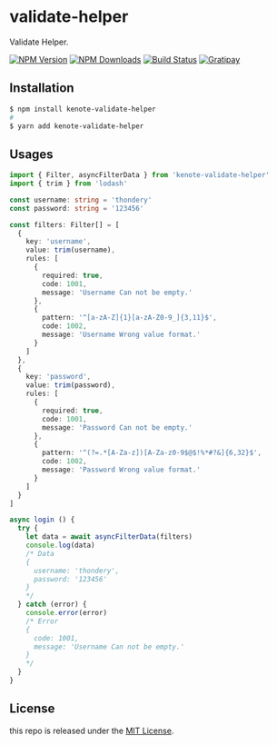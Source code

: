 # validate-helper

Validate Helper.

[![NPM Version][npm-image]][npm-url]
[![NPM Downloads][downloads-image]][downloads-url]
[![Build Status][travis-image]][travis-url]
[![Gratipay][licensed-image]][licensed-url]

## Installation

```bash
$ npm install kenote-validate-helper
#
$ yarn add kenote-validate-helper
```

## Usages

```ts
import { Filter, asyncFilterData } from 'kenote-validate-helper'
import { trim } from 'lodash'

const username: string = 'thondery'
const password: string = '123456'

const filters: Filter[] = [
  {
    key: 'username',
    value: trim(username),
    rules: [
      {
        required: true,
        code: 1001,
        message: 'Username Can not be empty.'
      },
      {
        pattern: '^[a-zA-Z]{1}[a-zA-Z0-9_]{3,11}$',
        code: 1002,
        message: 'Username Wrong value format.'
      }
    ]
  },
  {
    key: 'password',
    value: trim(password),
    rules: [
      {
        required: true,
        code: 1001,
        message: 'Password Can not be empty.'
      },
      {
        pattern: '^(?=.*[A-Za-z])[A-Za-z0-9$@$!%*#?&]{6,32}$',
        code: 1002,
        message: 'Password Wrong value format.'
      }
    ]
  }
]

async login () {
  try {
    let data = await asyncFilterData(filters)
    console.log(data)
    /* Data
    {
      username: 'thondery',
      password: '123456'
    }
    */
  } catch (error) {
    console.error(error)
    /* Error
    {
      code: 1001,
      message: 'Username Can not be empty.'
    }
    */
  }
}
```


## License

this repo is released under the [MIT License](https://github.com/kenote/validate-helper/blob/master/LICENSE).

[npm-image]: https://img.shields.io/npm/v/kenote-validate-helper.svg
[npm-url]: https://www.npmjs.com/package/kenote-validate-helper
[downloads-image]: https://img.shields.io/npm/dm/kenote-validate-helper.svg
[downloads-url]: https://www.npmjs.com/package/kenote-validate-helper
[travis-image]: https://travis-ci.com/kenote/validate-helper.svg?branch=master
[travis-url]: https://travis-ci.com/kenote/validate-helper
[licensed-image]: https://img.shields.io/badge/license-MIT-blue.svg
[licensed-url]: https://github.com/kenote/validate-helper/blob/master/LICENSE